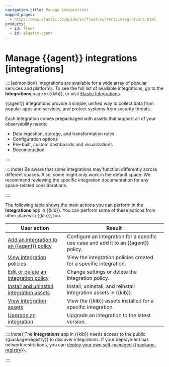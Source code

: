 ```yaml
---
navigation_title: Manage integrations
mapped_pages:
  - https://www.elastic.co/guide/en/fleet/current/integrations.html
products:
  - id: fleet
  - id: elastic-agent
---
```


# Manage {{agent}} integrations [integrations]


::::{admonition}
Integrations are available for a wide array of popular services and platforms. To see the full list of available integrations, go to the **Integrations** page in {{kib}}, or visit [Elastic Integrations](integration-docs://reference/index.md).

{{agent}} integrations provide a simple, unified way to collect data from popular apps and services, and protect systems from security threats.

Each integration comes prepackaged with assets that support all of your observability needs:

* Data ingestion, storage, and transformation rules
* Configuration options
* Pre-built, custom dashboards and visualizations
* Documentation

::::


::::{note}
Be aware that some integrations may function differently across different spaces. Also, some might only work in the default space. We recommend reviewing the specific integration documentation for any space-related considerations.

::::


The following table shows the main actions you can perform in the **Integrations** app in {{kib}}. You can perform some of these actions from other places in {{kib}}, too.

| User action | Result |
| --- | --- |
| [Add an integration to an {{agent}} policy](/reference/fleet/add-integration-to-policy.md) | Configure an integration for a specific use case and add it to an {{agent}} policy. |
| [View integration policies](/reference/fleet/view-integration-policies.md) | View the integration policies created for a specific integration. |
| [Edit or delete an integration policy](/reference/fleet/edit-delete-integration-policy.md) | Change settings or delete the integration policy. |
| [Install and uninstall integration assets](/reference/fleet/install-uninstall-integration-assets.md) | Install, uninstall, and reinstall integration assets in {{kib}}. |
| [View integration assets](/reference/fleet/view-integration-assets.md) | View the {{kib}} assets installed for a specific integration. |
| [Upgrade an integration](/reference/fleet/upgrade-integration.md) | Upgrade an integration to the latest version. |

::::{note}
The **Integrations** app in {{kib}} needs access to the public {{package-registry}} to discover integrations. If your deployment has network restrictions, you can [deploy your own self-managed {{package-registry}}](/reference/fleet/air-gapped.md#air-gapped-diy-epr).

::::














